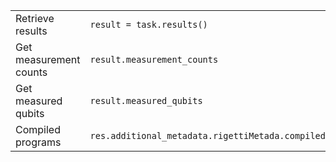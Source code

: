 |                                     |                                        |
| ----------------------------------- | -------------------------------------- |
|  Retrieve results |  `result = task.results()` |
|  Get measurement counts |  `result.measurement_counts` |
|  Get measured qubits |  `result.measured_qubits` |
|  Compiled programs |  `res.additional_metadata.rigettiMetada.compiledProgram` |